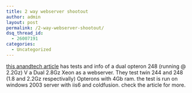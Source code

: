 ```yaml
---
title: 2 way webserver shootout
author: admin
layout: post
permalink: /2-way-webserver-shootout/
dsq_thread_id:
  - 26007191
categories:
  - Uncategorized
---
```

[this anandtech article][1] has tests and info of a dual opteron 248 (running @ 2.2Gz) V a Dual 2.8Gz Xeon as a webserver. They test twin 244 and 248 (1.8 and 2.2Gz respectivally) Opterons with 4Gb ram. the test is run on windows 2003 server with iis6 and coldfusion. check the article for more.

 [1]: http://www.anandtech.com/IT/showdoc.html?i=1935